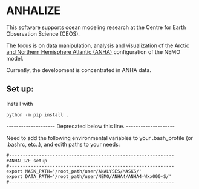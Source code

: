 # ANHALIZE

This software supports ocean modeling research at the Centre for Earth Observation Science (CEOS). 

The focus is on data manipulation, analysis and visualization of the 
[Arctic and Northern Hemisphere Atlantic (ANHA)]((https://canadian-nemo-ocean-modelling-forum-commuity-of-practice.readthedocs.io/en/latest/Institutions/UofA/Configurations/ANHA4/index.html)) configuration of the NEMO model. 

Currently, the development is concentrated in ANHA data. 





## Set up:

Install with

`python -m pip install .`





-------------------- Deprecated below this line. --------------------


Need to add the following environmental variables to your .bash_profile (or .bashrc, etc..), 
and edith paths to your needs:
``` 
#------------------------------------------------------------- 
#ANHALIZE setup
#-------------------------------------------------------------
export MASK_PATH='/root_path/user/ANALYSES/MASKS/'
export DATA_PATH='/root_path/user/NEMO/ANHA4/ANHA4-Wxx000-S/'
#-------------------------------------------------------------
```

